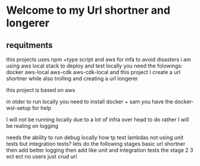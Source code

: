 # Welcome to my Url shortner and longerer

## requitments

this projects uses npm +type script and aws for infa
to avoid disasters i am using aws local stack to deploy and test locally
you need the folowings:
docker
aws-local
aws-cdk
aws-cdk-local
and this project I create a url shortner
while also trolling and creating a url longerer

this project is based on aws

in otder to run locally you need to install docker + sam
you have the docker-wsl-setup for help

I will not be running locally due to a lot of infra over head to do
rather I will be realing on logging

needs the ability to run debug locally
how tp test lambdas not using unit tests but integration tests?
lets do the following stages
basic url shortner
then add better logging
then add like unit and integration tests
the stage 2 3 ect ect
no users just crud url
